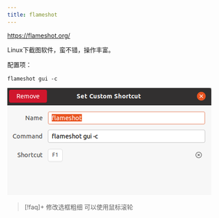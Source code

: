 ```yaml
---
title: flameshot
---
```


https://flameshot.org/

Linux下截图软件，蛮不错，操作丰富。

配置项：

```
flameshot gui -c
```

![Pasted image 20220209173424](assets/Pasted%20image%2020220209173424.png)

> [!faq]+ 修改选框粗细
> 可以使用鼠标滚轮